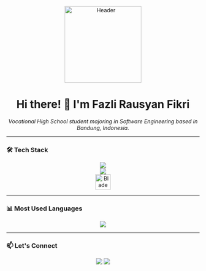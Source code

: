 <p align="center">
  <a href="https://github.com/Gotofud">
    <img src="https://media1.giphy.com/media/v1.Y2lkPTc5MGI3NjExdGdvbWt5Njhnem4yaDdtcnUwZnc5a3I2NGNyOTFzZmswYmR5OGgzdiZlcD12MV9pbnRlcm5hbF9naWZfYnlfaWQmY3Q9Zw/oJNGcsjGW2S7Osj70P/giphy.gif" alt="Header" width="200" />
  </a>
</p>

<h1 align="center">Hi there! 👋 I'm Fazli Rausyan Fikri</h1>
<p align="center">
  <i>Vocational High School student majoring in Software Engineering based in Bandung, Indonesia.</i>
</p>

---

### 🛠️ Tech Stack

<p align="center">
  <img src="https://skillicons.dev/icons?i=html,css,scss,javascript,php,bootstrap,laravel" />
  <br>
  <img src="https://skillicons.dev/icons?i=mysql,github,figma,vscode" />
  <br>
  <img src="https://github.com/Gotofud/Gotofud/blob/main/assets/blade.png" width="40" alt="Blade Logo" />
</p>


---

### 📊 Most Used Languages

<p align="center">
  <img src="https://github-readme-stats.vercel.app/api/top-langs/?username=Gotofud&layout=compact&theme=tokyonight&show_icons=true" />
</p>

---

### 📫 Let's Connect

<p align="center">
  <a href="https://instagram.com/fazlif" target="_blank"><img src="https://img.shields.io/badge/Instagram-E4405F?style=flat&logo=instagram&logoColor=white"/></a>
  <a href="mailto:fazlirausyanfikri40.com"><img src="https://img.shields.io/badge/Email-D14836?style=flat&logo=gmail&logoColor=white"/></a>
</p>

